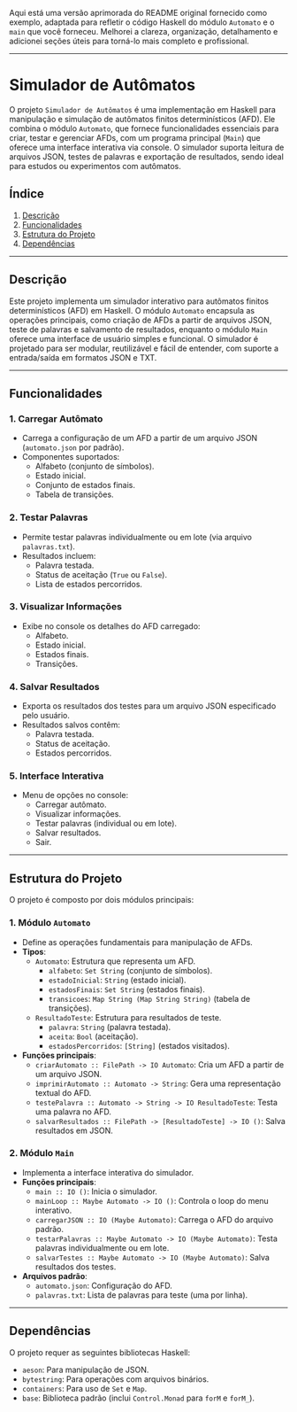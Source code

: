 Aqui está uma versão aprimorada do README original fornecido como exemplo, adaptada para refletir o código Haskell do módulo `Automato` e o `main` que você forneceu. Melhorei a clareza, organização, detalhamento e adicionei seções úteis para torná-lo mais completo e profissional.

---

# **Simulador de Autômatos**

O projeto `Simulador de Autômatos` é uma implementação em Haskell para manipulação e simulação de autômatos finitos determinísticos (AFD). Ele combina o módulo `Automato`, que fornece funcionalidades essenciais para criar, testar e gerenciar AFDs, com um programa principal (`Main`) que oferece uma interface interativa via console. O simulador suporta leitura de arquivos JSON, testes de palavras e exportação de resultados, sendo ideal para estudos ou experimentos com autômatos.

## **Índice**
1. [Descrição](#descrição)
2. [Funcionalidades](#funcionalidades)
3. [Estrutura do Projeto](#estrutura-do-projeto)
4. [Dependências](#dependências)

---

## **Descrição**

Este projeto implementa um simulador interativo para autômatos finitos determinísticos (AFD) em Haskell. O módulo `Automato` encapsula as operações principais, como criação de AFDs a partir de arquivos JSON, teste de palavras e salvamento de resultados, enquanto o módulo `Main` oferece uma interface de usuário simples e funcional. O simulador é projetado para ser modular, reutilizável e fácil de entender, com suporte a entrada/saída em formatos JSON e TXT.

---

## **Funcionalidades**

### **1. Carregar Autômato**
- Carrega a configuração de um AFD a partir de um arquivo JSON (`automato.json` por padrão).
- Componentes suportados:
  - Alfabeto (conjunto de símbolos).
  - Estado inicial.
  - Conjunto de estados finais.
  - Tabela de transições.

### **2. Testar Palavras**
- Permite testar palavras individualmente ou em lote (via arquivo `palavras.txt`).
- Resultados incluem:
  - Palavra testada.
  - Status de aceitação (`True` ou `False`).
  - Lista de estados percorridos.

### **3. Visualizar Informações**
- Exibe no console os detalhes do AFD carregado:
  - Alfabeto.
  - Estado inicial.
  - Estados finais.
  - Transições.

### **4. Salvar Resultados**
- Exporta os resultados dos testes para um arquivo JSON especificado pelo usuário.
- Resultados salvos contêm:
  - Palavra testada.
  - Status de aceitação.
  - Estados percorridos.

### **5. Interface Interativa**
- Menu de opções no console:
  - Carregar autômato.
  - Visualizar informações.
  - Testar palavras (individual ou em lote).
  - Salvar resultados.
  - Sair.

---

## **Estrutura do Projeto**

O projeto é composto por dois módulos principais:

### **1. Módulo `Automato`**
- Define as operações fundamentais para manipulação de AFDs.
- **Tipos**:
  - `Automato`: Estrutura que representa um AFD.
    - `alfabeto`: `Set String` (conjunto de símbolos).
    - `estadoInicial`: `String` (estado inicial).
    - `estadosFinais`: `Set String` (estados finais).
    - `transicoes`: `Map String (Map String String)` (tabela de transições).
  - `ResultadoTeste`: Estrutura para resultados de teste.
    - `palavra`: `String` (palavra testada).
    - `aceita`: `Bool` (aceitação).
    - `estadosPercorridos`: `[String]` (estados visitados).
- **Funções principais**:
  - `criarAutomato :: FilePath -> IO Automato`: Cria um AFD a partir de um arquivo JSON.
  - `imprimirAutomato :: Automato -> String`: Gera uma representação textual do AFD.
  - `testePalavra :: Automato -> String -> IO ResultadoTeste`: Testa uma palavra no AFD.
  - `salvarResultados :: FilePath -> [ResultadoTeste] -> IO ()`: Salva resultados em JSON.

### **2. Módulo `Main`**
- Implementa a interface interativa do simulador.
- **Funções principais**:
  - `main :: IO ()`: Inicia o simulador.
  - `mainLoop :: Maybe Automato -> IO ()`: Controla o loop do menu interativo.
  - `carregarJSON :: IO (Maybe Automato)`: Carrega o AFD do arquivo padrão.
  - `testarPalavras :: Maybe Automato -> IO (Maybe Automato)`: Testa palavras individualmente ou em lote.
  - `salvarTestes :: Maybe Automato -> IO (Maybe Automato)`: Salva resultados dos testes.
- **Arquivos padrão**:
  - `automato.json`: Configuração do AFD.
  - `palavras.txt`: Lista de palavras para teste (uma por linha).

---

## **Dependências**

O projeto requer as seguintes bibliotecas Haskell:
- `aeson`: Para manipulação de JSON.
- `bytestring`: Para operações com arquivos binários.
- `containers`: Para uso de `Set` e `Map`.
- `base`: Biblioteca padrão (inclui `Control.Monad` para `forM` e `forM_`).